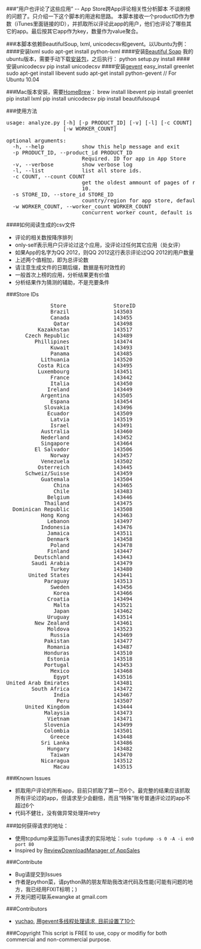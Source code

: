 ###“用户也评论了这些应用” -- App Store跨App评论相关性分析脚本
不谈刷榜的问题了。只介绍一下这个脚本的用途和思路。
本脚本接收一个productID作为参数（iTunes里面链接的ID），并抓取所以评论此app的用户，他们也评论了哪些其它的app。最后按其它app作为key，数量作为value聚合。

###本脚本依赖BeautifulSoup, lxml, unicodecsv和gevent。以Ubuntu为例：
####安装lxml
    sudo apt-get install python-lxml
####安装[Beautiful Soap](http://www.crummy.com/software/BeautifulSoup/bs4/doc/#installing-beautiful-soup)
我的ubuntu版本，需要手动下载[安装包](http://www.crummy.com/software/BeautifulSoup/bs4/download/4.0/beautifulsoup4-4.0.0b3.tar.gz)，之后执行：
    python setup.py install
####安装unicodecsv
    pip install unicodecsv
####安装[gevent](http://www.gevent.org/intro.html#installation)
	easy_install greenlet
	sudo apt-get install libevent
    sudo apt-get install python-gevent // For Ubuntu 10.04

###Mac版本安装，需要[HomeBrew](http://mxcl.github.com/homebrew/)：
    brew install libevent
    pip install greenlet
    pip install lxml
    pip install unicodecsv
    pip install beautifulsoup4

###使用方法
<pre>
usage: analyze.py [-h] [-p PRODUCT_ID] [-v] [-l] [-c COUNT] [-s STORE_ID]
                  [-w WORKER_COUNT]

optional arguments:
  -h, --help            show this help message and exit
  -p PRODUCT_ID, --product_id PRODUCT_ID
                        Required. ID for app in App Store
  -v, --verbose         show verbose log
  -l, --list            list all store ids.
  -c COUNT, --count COUNT
                        get the oldest ammount of pages of reviews, default is
                        10.
  -s STORE_ID, --store_id STORE_ID
                        country/region for app store, default is China.
  -w WORKER_COUNT, --worker_count WORKER_COUNT
                        concurrent worker count, default is 10.
</pre>

####如何阅读生成的csv文件
* 评论的相关数按降序排列
* only-self表示用户只评论过这个应用，没评论过任何其它应用（处女评）
* 如果App的名字为QQ 2012，则QQ 2012这行表示评论过QQ 2012的用户数量
* 上述两个值相加，即为总评论数
* 请注意生成文件的日期后缀，数据是有时效性的
* 一般首次上榜的应用，分析结果更有价值
* 分析结果作为猜测的辅助，不是充要条件

###Store IDs
<pre>
              Store               StoreID
              Brazil              143503
              Canada              143455
               Qatar              143498
          Kazakhstan              143517
      Czech Republic              143489
         Phillipines              143474
              Kuwait              143493
              Panama              143485
           Lithuania              143520
          Costa Rica              143495
          Luxembourg              143451
              France              143442
              Italia              143450
             Ireland              143449
           Argentina              143505
              Espana              143454
            Slovakia              143496
             Ecuador              143509
              Latvia              143519
              Israel              143491
           Australia              143460
           Nederland              143452
           Singapore              143464
         El Salvador              143506
              Norway              143457
           Venezuela              143502
          Osterreich              143445
      Schweiz/Suisse              143459
           Guatemala              143504
               China              143465
               Chile              143483
             Belgium              143446
            Thailand              143475
  Dominican Republic              143508
           Hong Kong              143463
             Lebanon              143497
           Indonesia              143476
             Jamaica              143511
             Denmark              143458
              Poland              143478
             Finland              143447
         Deutschland              143443
        Saudi Arabia              143479
              Turkey              143480
       United States              143441
            Paraguay              143513
              Sweden              143456
               Korea              143466
             Croatia              143494
               Malta              143521
               Japan              143462
             Uruguay              143514
         New Zealand              143461
             Moldova              143523
              Russia              143469
            Pakistan              143477
             Romania              143487
            Honduras              143510
             Estonia              143518
            Portugal              143453
              Mexico              143468
               Egypt              143516
United Arab Emirates              143481
        South Africa              143472
               India              143467
                Peru              143507
      United Kingdom              143444
            Malaysia              143473
             Vietnam              143471
            Slovenia              143499
            Colombia              143501
              Greece              143448
           Sri Lanka              143486
             Hungary              143482
              Taiwan              143470
           Nicaragua              143512
               Macau              143515
</pre>

###Known Issues
* 抓取用户评论的所有app，目前只抓取了第一页6个。最完整的结果应该抓取所有评论过的app，但请求至少会翻倍，而且“特殊”账号普通评论过的app不超过6个
* 代码不健壮，没有做异常处理并retry

###如何获得请求的地址：
* 使用tcpdump来监测iTunes请求的实际地址：`sudo tcpdump -s 0 -A -i en0 port 80`
* Inspired by [ReviewDownloadManager of AppSales](https://github.com/omz/AppSales-Mobile/blob/master/Classes/ReviewDownloadManager.h)

###Contribute
* Bug请提交到Issues
* 作者是python菜，请python熟的朋友帮助我改进代码及性能(可能有问题的地方，我已经用FIXIT标明；)
* 开发问题可联系ewangke at gmail.com

###Contributors
* [yuchao](https://github.com/yuchao), [用gevent多线程处理请求, 目前设置了10个](https://github.com/ewangke/CustomersAlsoReviewed-AppStore/commit/011adcbf74c814be77a8e3f2cdaba62720aa296e)

###Copyright
This script is FREE to use, copy or modifiy for both commercial and non-commercial purpose.